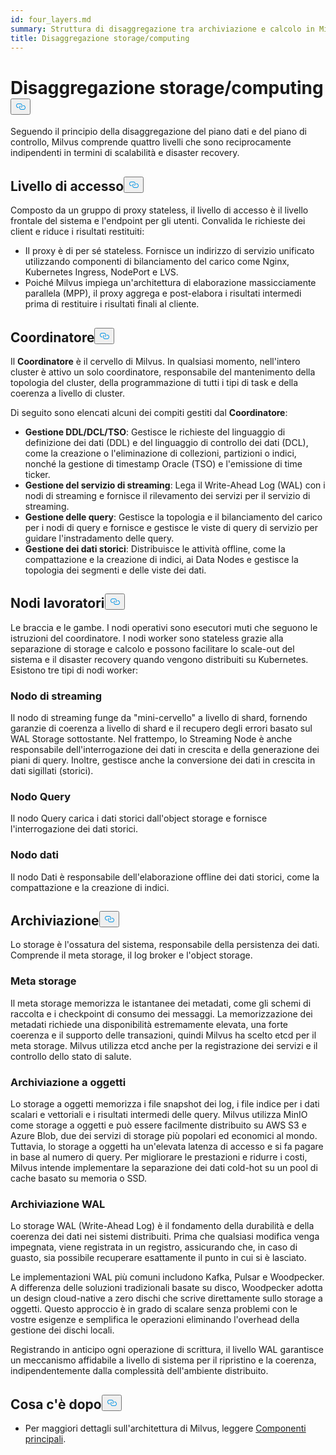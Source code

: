 ```yaml
---
id: four_layers.md
summary: Struttura di disaggregazione tra archiviazione e calcolo in Milvus.
title: Disaggregazione storage/computing
---
```

<h1 id="StorageComputing-Disaggregation" class="common-anchor-header">Disaggregazione storage/computing<button data-href="#StorageComputing-Disaggregation" class="anchor-icon" translate="no">
      <svg translate="no"
        aria-hidden="true"
        focusable="false"
        height="20"
        version="1.1"
        viewBox="0 0 16 16"
        width="16"
      >
        <path
          fill="#0092E4"
          fill-rule="evenodd"
          d="M4 9h1v1H4c-1.5 0-3-1.69-3-3.5S2.55 3 4 3h4c1.45 0 3 1.69 3 3.5 0 1.41-.91 2.72-2 3.25V8.59c.58-.45 1-1.27 1-2.09C10 5.22 8.98 4 8 4H4c-.98 0-2 1.22-2 2.5S3 9 4 9zm9-3h-1v1h1c1 0 2 1.22 2 2.5S13.98 12 13 12H9c-.98 0-2-1.22-2-2.5 0-.83.42-1.64 1-2.09V6.25c-1.09.53-2 1.84-2 3.25C6 11.31 7.55 13 9 13h4c1.45 0 3-1.69 3-3.5S14.5 6 13 6z"
        ></path>
      </svg>
    </button></h1><p>Seguendo il principio della disaggregazione del piano dati e del piano di controllo, Milvus comprende quattro livelli che sono reciprocamente indipendenti in termini di scalabilità e disaster recovery.</p>
<h2 id="Access-layer" class="common-anchor-header">Livello di accesso<button data-href="#Access-layer" class="anchor-icon" translate="no">
      <svg translate="no"
        aria-hidden="true"
        focusable="false"
        height="20"
        version="1.1"
        viewBox="0 0 16 16"
        width="16"
      >
        <path
          fill="#0092E4"
          fill-rule="evenodd"
          d="M4 9h1v1H4c-1.5 0-3-1.69-3-3.5S2.55 3 4 3h4c1.45 0 3 1.69 3 3.5 0 1.41-.91 2.72-2 3.25V8.59c.58-.45 1-1.27 1-2.09C10 5.22 8.98 4 8 4H4c-.98 0-2 1.22-2 2.5S3 9 4 9zm9-3h-1v1h1c1 0 2 1.22 2 2.5S13.98 12 13 12H9c-.98 0-2-1.22-2-2.5 0-.83.42-1.64 1-2.09V6.25c-1.09.53-2 1.84-2 3.25C6 11.31 7.55 13 9 13h4c1.45 0 3-1.69 3-3.5S14.5 6 13 6z"
        ></path>
      </svg>
    </button></h2><p>Composto da un gruppo di proxy stateless, il livello di accesso è il livello frontale del sistema e l'endpoint per gli utenti. Convalida le richieste dei client e riduce i risultati restituiti:</p>
<ul>
<li>Il proxy è di per sé stateless. Fornisce un indirizzo di servizio unificato utilizzando componenti di bilanciamento del carico come Nginx, Kubernetes Ingress, NodePort e LVS.</li>
<li>Poiché Milvus impiega un'architettura di elaborazione massicciamente parallela (MPP), il proxy aggrega e post-elabora i risultati intermedi prima di restituire i risultati finali al cliente.</li>
</ul>
<h2 id="Coordinator" class="common-anchor-header">Coordinatore<button data-href="#Coordinator" class="anchor-icon" translate="no">
      <svg translate="no"
        aria-hidden="true"
        focusable="false"
        height="20"
        version="1.1"
        viewBox="0 0 16 16"
        width="16"
      >
        <path
          fill="#0092E4"
          fill-rule="evenodd"
          d="M4 9h1v1H4c-1.5 0-3-1.69-3-3.5S2.55 3 4 3h4c1.45 0 3 1.69 3 3.5 0 1.41-.91 2.72-2 3.25V8.59c.58-.45 1-1.27 1-2.09C10 5.22 8.98 4 8 4H4c-.98 0-2 1.22-2 2.5S3 9 4 9zm9-3h-1v1h1c1 0 2 1.22 2 2.5S13.98 12 13 12H9c-.98 0-2-1.22-2-2.5 0-.83.42-1.64 1-2.09V6.25c-1.09.53-2 1.84-2 3.25C6 11.31 7.55 13 9 13h4c1.45 0 3-1.69 3-3.5S14.5 6 13 6z"
        ></path>
      </svg>
    </button></h2><p>Il <strong>Coordinatore</strong> è il cervello di Milvus. In qualsiasi momento, nell'intero cluster è attivo un solo coordinatore, responsabile del mantenimento della topologia del cluster, della programmazione di tutti i tipi di task e della coerenza a livello di cluster.</p>
<p>Di seguito sono elencati alcuni dei compiti gestiti dal <strong>Coordinatore</strong>:</p>
<ul>
<li><strong>Gestione DDL/DCL/TSO</strong>: Gestisce le richieste del linguaggio di definizione dei dati (DDL) e del linguaggio di controllo dei dati (DCL), come la creazione o l'eliminazione di collezioni, partizioni o indici, nonché la gestione di timestamp Oracle (TSO) e l'emissione di time ticker.</li>
<li><strong>Gestione del servizio di streaming</strong>: Lega il Write-Ahead Log (WAL) con i nodi di streaming e fornisce il rilevamento dei servizi per il servizio di streaming.</li>
<li><strong>Gestione delle query</strong>: Gestisce la topologia e il bilanciamento del carico per i nodi di query e fornisce e gestisce le viste di query di servizio per guidare l'instradamento delle query.</li>
<li><strong>Gestione dei dati storici</strong>: Distribuisce le attività offline, come la compattazione e la creazione di indici, ai Data Nodes e gestisce la topologia dei segmenti e delle viste dei dati.</li>
</ul>
<h2 id="Worker-nodes" class="common-anchor-header">Nodi lavoratori<button data-href="#Worker-nodes" class="anchor-icon" translate="no">
      <svg translate="no"
        aria-hidden="true"
        focusable="false"
        height="20"
        version="1.1"
        viewBox="0 0 16 16"
        width="16"
      >
        <path
          fill="#0092E4"
          fill-rule="evenodd"
          d="M4 9h1v1H4c-1.5 0-3-1.69-3-3.5S2.55 3 4 3h4c1.45 0 3 1.69 3 3.5 0 1.41-.91 2.72-2 3.25V8.59c.58-.45 1-1.27 1-2.09C10 5.22 8.98 4 8 4H4c-.98 0-2 1.22-2 2.5S3 9 4 9zm9-3h-1v1h1c1 0 2 1.22 2 2.5S13.98 12 13 12H9c-.98 0-2-1.22-2-2.5 0-.83.42-1.64 1-2.09V6.25c-1.09.53-2 1.84-2 3.25C6 11.31 7.55 13 9 13h4c1.45 0 3-1.69 3-3.5S14.5 6 13 6z"
        ></path>
      </svg>
    </button></h2><p>Le braccia e le gambe. I nodi operativi sono esecutori muti che seguono le istruzioni del coordinatore. I nodi worker sono stateless grazie alla separazione di storage e calcolo e possono facilitare lo scale-out del sistema e il disaster recovery quando vengono distribuiti su Kubernetes. Esistono tre tipi di nodi worker:</p>
<h3 id="Streaming-node" class="common-anchor-header">Nodo di streaming</h3><p>Il nodo di streaming funge da "mini-cervello" a livello di shard, fornendo garanzie di coerenza a livello di shard e il recupero degli errori basato sul WAL Storage sottostante. Nel frattempo, lo Streaming Node è anche responsabile dell'interrogazione dei dati in crescita e della generazione dei piani di query. Inoltre, gestisce anche la conversione dei dati in crescita in dati sigillati (storici).</p>
<h3 id="Query-node" class="common-anchor-header">Nodo Query</h3><p>Il nodo Query carica i dati storici dall'object storage e fornisce l'interrogazione dei dati storici.</p>
<h3 id="Data-node" class="common-anchor-header">Nodo dati</h3><p>Il nodo Dati è responsabile dell'elaborazione offline dei dati storici, come la compattazione e la creazione di indici.</p>
<h2 id="Storage" class="common-anchor-header">Archiviazione<button data-href="#Storage" class="anchor-icon" translate="no">
      <svg translate="no"
        aria-hidden="true"
        focusable="false"
        height="20"
        version="1.1"
        viewBox="0 0 16 16"
        width="16"
      >
        <path
          fill="#0092E4"
          fill-rule="evenodd"
          d="M4 9h1v1H4c-1.5 0-3-1.69-3-3.5S2.55 3 4 3h4c1.45 0 3 1.69 3 3.5 0 1.41-.91 2.72-2 3.25V8.59c.58-.45 1-1.27 1-2.09C10 5.22 8.98 4 8 4H4c-.98 0-2 1.22-2 2.5S3 9 4 9zm9-3h-1v1h1c1 0 2 1.22 2 2.5S13.98 12 13 12H9c-.98 0-2-1.22-2-2.5 0-.83.42-1.64 1-2.09V6.25c-1.09.53-2 1.84-2 3.25C6 11.31 7.55 13 9 13h4c1.45 0 3-1.69 3-3.5S14.5 6 13 6z"
        ></path>
      </svg>
    </button></h2><p>Lo storage è l'ossatura del sistema, responsabile della persistenza dei dati. Comprende il meta storage, il log broker e l'object storage.</p>
<h3 id="Meta-storage" class="common-anchor-header">Meta storage</h3><p>Il meta storage memorizza le istantanee dei metadati, come gli schemi di raccolta e i checkpoint di consumo dei messaggi. La memorizzazione dei metadati richiede una disponibilità estremamente elevata, una forte coerenza e il supporto delle transazioni, quindi Milvus ha scelto etcd per il meta storage. Milvus utilizza etcd anche per la registrazione dei servizi e il controllo dello stato di salute.</p>
<h3 id="Object-storage" class="common-anchor-header">Archiviazione a oggetti</h3><p>Lo storage a oggetti memorizza i file snapshot dei log, i file indice per i dati scalari e vettoriali e i risultati intermedi delle query. Milvus utilizza MinIO come storage a oggetti e può essere facilmente distribuito su AWS S3 e Azure Blob, due dei servizi di storage più popolari ed economici al mondo. Tuttavia, lo storage a oggetti ha un'elevata latenza di accesso e si fa pagare in base al numero di query. Per migliorare le prestazioni e ridurre i costi, Milvus intende implementare la separazione dei dati cold-hot su un pool di cache basato su memoria o SSD.</p>
<h3 id="WAL-storage" class="common-anchor-header">Archiviazione WAL</h3><p>Lo storage WAL (Write-Ahead Log) è il fondamento della durabilità e della coerenza dei dati nei sistemi distribuiti. Prima che qualsiasi modifica venga impegnata, viene registrata in un registro, assicurando che, in caso di guasto, sia possibile recuperare esattamente il punto in cui si è lasciato.</p>
<p>Le implementazioni WAL più comuni includono Kafka, Pulsar e Woodpecker. A differenza delle soluzioni tradizionali basate su disco, Woodpecker adotta un design cloud-native a zero dischi che scrive direttamente sullo storage a oggetti. Questo approccio è in grado di scalare senza problemi con le vostre esigenze e semplifica le operazioni eliminando l'overhead della gestione dei dischi locali.</p>
<p>Registrando in anticipo ogni operazione di scrittura, il livello WAL garantisce un meccanismo affidabile a livello di sistema per il ripristino e la coerenza, indipendentemente dalla complessità dell'ambiente distribuito.</p>
<h2 id="Whats-next" class="common-anchor-header">Cosa c'è dopo<button data-href="#Whats-next" class="anchor-icon" translate="no">
      <svg translate="no"
        aria-hidden="true"
        focusable="false"
        height="20"
        version="1.1"
        viewBox="0 0 16 16"
        width="16"
      >
        <path
          fill="#0092E4"
          fill-rule="evenodd"
          d="M4 9h1v1H4c-1.5 0-3-1.69-3-3.5S2.55 3 4 3h4c1.45 0 3 1.69 3 3.5 0 1.41-.91 2.72-2 3.25V8.59c.58-.45 1-1.27 1-2.09C10 5.22 8.98 4 8 4H4c-.98 0-2 1.22-2 2.5S3 9 4 9zm9-3h-1v1h1c1 0 2 1.22 2 2.5S13.98 12 13 12H9c-.98 0-2-1.22-2-2.5 0-.83.42-1.64 1-2.09V6.25c-1.09.53-2 1.84-2 3.25C6 11.31 7.55 13 9 13h4c1.45 0 3-1.69 3-3.5S14.5 6 13 6z"
        ></path>
      </svg>
    </button></h2><ul>
<li>Per maggiori dettagli sull'architettura di Milvus, leggere <a href="/docs/it/v2.6.x/main_components.md">Componenti principali</a>.</li>
</ul>
